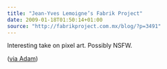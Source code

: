 ```yaml
---
title: "Jean-Yves Lemoigne’s Fabrik Project"
date: 2009-01-18T01:50:14+01:00
source: "http://fabrikproject.com.mx/blog/?p=3491"
---
```


Interesting take on pixel art. Possibly NSFW.

([via Adam](http://delicious.com/adamstep))
